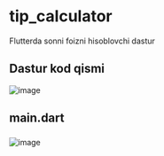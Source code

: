 # tip_calculator

Flutterda sonni foizni hisoblovchi dastur

## Dastur kod qismi

![image](https://user-images.githubusercontent.com/99138346/212011314-45368601-9b03-4146-bd14-4acded4b9abe.png)
###
## main.dart
###
![image](https://user-images.githubusercontent.com/99138346/212012297-79ea864c-7ece-4e82-b42a-9aed0183f3be.png)
###

